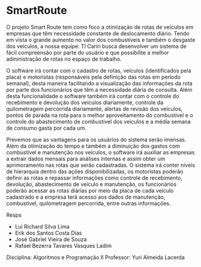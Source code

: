 # SmartRoute
 O projeto Smart Route tem como foco a otimização de rotas de veículos em empresas que têm necessidade constante de deslocamento diário. Tendo em vista o grande aumento no valor dos combustíveis e também o desgaste dos veículos, a nossa equipe: TI Cariri busca desenvolver um sistema de fácil compreensão por parte do usuário e que possibilite a melhor administração de rotas no espaço de trabalho. 
 
 O software irá contar com o cadastro de rotas, veículos (identificados pela placa) e motoristas (responsáveis pela definição das rotas em período semanal), desta maneira facilitando a visualização das informações da rota por parte dos funcionários que têm a necessidade diária de consulta. Além desta funcionalidade o software também irá contar com o controle do recebimento e devolução dos veículos diariamente, controle da quilometragem percorrida diariamente, alertas de revisão dos veículos, pontos de parada na rota para o melhor aproveitamento do combustível e o controle do abastecimento de combustível dos veículos e a média semana de consumo gasta por cada um. 
 
 Prevemos que as vantagens para os usuários do sistema serão imensas. Além da otimização do tempo e também a diminuição dos gastos com combustível e manutenção nos veículos, o software irá auxiliar as empresas a extrair dados mensais para análises internas e assim obter um aprimoramento nas rotas que serão cadastradas. O sistema irá conter níveis de hierarquia dentro das ações disponibilizadas, os motoristas poderão definir as rotas e repassar informações como controle de recebimento, devolução, abastecimento de veículo e manutenção, os funcionários poderão acessar as rotas diárias por meio da placa de cada veículo cadastrado e a empresa terá acesso aos dados de manutenção, combustível, quilometragem percorrida, entre outras informações.
 
 Resps
 
 - Lui Richard Silva Lima
 - Erik dos Santos Costa Dias
 - José Gabriel Vieira de Souza
 - Rafael Bezerra Tavares Vasques Ladim

Disciplina: Algoritmos e Programação II
Professor: Yuri Almeida Lacerda
